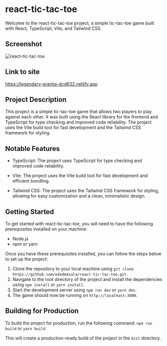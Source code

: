 # react-tic-tac-toe

Welcome to the react-tic-tac-toe project, a simple tic-tac-toe game built with React, TypeScript, Vite, and Tailwind CSS.

 ## Screenshot
![react-tic-tac-toe](https://user-images.githubusercontent.com/105584185/197782763-ce880499-3d1b-46d1-ab8f-a54d2f4345d5.png)

## Link to site 
https://legendary-granita-dcd632.netlify.app
## Project Description

This project is a simple tic-tac-toe game that allows two players to play against each other. It was built using the React library for the frontend and TypeScript for type checking and improved code reliability. The project uses the Vite build tool for fast development and the Tailwind CSS framework for styling.

## Notable Features

- TypeScript: The project uses TypeScript for type checking and improved code reliability.

- Vite: The project uses the Vite build tool for fast development and efficient bundling.

- Tailwind CSS: The project uses the Tailwind CSS framework for styling, allowing for easy customization and a clean, minimalistic design.

## Getting Started

To get started with react-tic-tac-toe, you will need to have the following prerequisites installed on your machine:

- Node.js
- npm or yarn

Once you have these prerequisites installed, you can follow the steps below to set up the project:

1. Clone the repository to your local machine using `git clone https://github.com/odedmasala/react-tic-tac-toe.git`.
2. Navigate to the root directory of the project and install the dependencies using `npm install` or `yarn install`.
3. Start the development server using `npm run dev` or `yarn dev`.
4. The game should now be running on `http://localhost:3000`.

## Building for Production

To build the project for production, run the following command:
 `npm run build`
or 
`yarn build`

This will create a production-ready build of the project in the `dist` directory.
